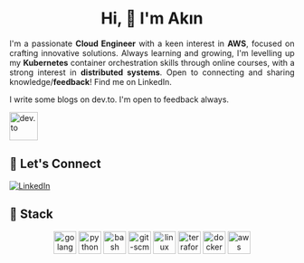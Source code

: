 **<h1 align="center">Hi, 👋 I'm Akın</h1>**

<p align="justify">I'm a passionate <b>Cloud Engineer</b> with a keen interest in <b>AWS</b>, focused on crafting innovative solutions. Always learning and growing, I'm levelling up my <b>Kubernetes</b> container orchestration skills through online courses, with a strong interest in <b>distributed systems</b>. Open to connecting and sharing knowledge/<b>feedback</b>! Find me on LinkedIn.</p>

<p>I write some blogs on dev.to. I'm open to feedback always.</p>
<a href="https://dev.to/akin" target="_blank"> <img src="https://www.vectorlogo.zone/logos/devto/devto-icon.svg" alt="dev.to" width="50" height="50"/></a>

## 🔗 Let's Connect
<a href="https://www.linkedin.com/in/akinbezatoglu/" target="_blank"><img alt="LinkedIn" src="https://img.shields.io/badge/linkedin-%230077B5.svg?&style=for-the-badge&logo=linkedin&logoColor=white" /></a>

## 🔨 Stack

<p align="center">
  <a href="https://go.dev/" target="_blank"> <img src="https://www.vectorlogo.zone/logos/golang/golang-icon.svg" alt="golang" width="40" height="40"/></a>
  <a href="https://www.python.org/" target="_blank"> <img src="https://www.vectorlogo.zone/logos/python/python-icon.svg" alt="python" width="40" height="40"/></a>
  <a href="https://www.gnu.org/software/bash/" target="_blank"> <img src="https://www.vectorlogo.zone/logos/gnu_bash/gnu_bash-official.svg" alt="bash" width="40" height="40"/></a>
  <a href="https://git-scm.com/" target="_blank"> <img src="https://www.vectorlogo.zone/logos/git-scm/git-scm-icon.svg" alt="git-scm" width="40" height="40"/></a>
  <a href="https://www.linux.org/" target="_blank"> <img src="https://www.vectorlogo.zone/logos/linux/linux-icon.svg" alt="linux" width="40" height="40"/></a>
  <a href="https://www.terraform.io/" target="_blank"> <img src="https://www.vectorlogo.zone/logos/terraformio/terraformio-icon.svg" alt="terraform" width="40" height="40"/></a>
  <a href="https://www.docker.com/" target="_blank"> <img src="https://www.vectorlogo.zone/logos/docker/docker-icon.svg" alt="docker" width="40" height="40"/></a>
  <a href="https://aws.amazon.com/" target="_blank"> <img src="https://www.vectorlogo.zone/logos/amazon_aws/amazon_aws-icon.svg" alt="aws" width="40" height="40"/></a>
</p>

<!-- _"Twenty years from now you will be more disappointed by the things that you didn't do than by the ones you did do. So, throw off the bowlines, sail away from safe harbor, and catch the trade winds in your sails. Explore, Dream, Discover."_  
> &minus; Mark Twain-->
